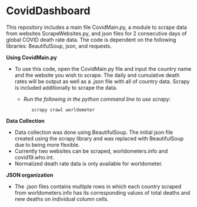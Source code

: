 # CovidDashboard

This repository includes a main file CovidMain.py, a module to scrape data from websites ScrapeWebsites.py, and json files for 2 consecutive days of global COVID death rate data. The code is dependent on the following libraries: BeautifulSoup, json, and requests. 

**Using CovidMain.py**

  * To use this code, open the CovidMain.py file and input the country name and the website you wish to scrape. The daily and cumulative death rates will be output as well as a .json file with all of country data. Scrapy is included additionally to scrape the data.
       *   *Run the following in the python command line to use scrapy:*
      
                  scrapy crawl worldometer
                  
**Data Collection**
  * Data collection was done using BeautifulSoup. The initial json file created using the scrapy library and was replaced with BeautifulSoup due to being more flexible.
  * Currently two websites can be scraped, worldometers.info and covid19.who.int.
  * Normalized death rate data is only available for worldometer.
                  
**JSON organization**
  *	The .json files contains multiple rows in which each country scraped from worldometers.info has its corresponding values of total deaths and new deaths on individual column cells.
         
